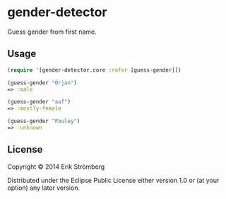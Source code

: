 # gender-detector

Guess gender from first name.

## Usage

```clojure
(require '[gender-detector.core :refer [guess-gender]])

(guess-gender "Örjan")
=> :male

(guess-gender "aaf")
=> :mostly-female

(guess-gender "Pauley")
=> :unknown
```

## License

Copyright © 2014 Erik Strömberg

Distributed under the Eclipse Public License either version 1.0 or (at
your option) any later version.
